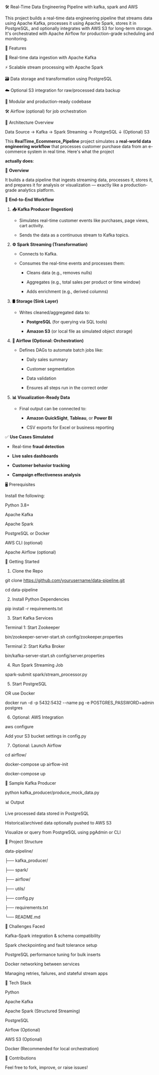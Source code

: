 🛠️ Real-Time Data Engineering Pipeline with kafka, spark and AWS

This project builds a real-time data engineering pipeline that streams data using Apache Kafka, processes it using Apache Spark, stores it in PostgreSQL, and optionally integrates with AWS S3 for long-term storage. It's orchestrated with Apache Airflow for production-grade scheduling and monitoring.

📌 Features

🔄 Real-time data ingestion with Apache Kafka

⚡ Scalable stream processing with Apache Spark

🗃️ Data storage and transformation using PostgreSQL

☁️ Optional S3 integration for raw/processed data backup

🧩 Modular and production-ready codebase

🛠️ Airflow (optional) for job orchestration

🧱 Architecture Overview

Data Source → Kafka → Spark Streaming → PostgreSQL
                            ↓
                         (Optional) S3

This **RealTime\_Ecommerce\_Pipeline** project simulates a **real-world data engineering workflow** that processes customer purchase data from an e-commerce system in real time. Here's what the project 

**actually does**:


🧩 **Overview**

It builds a data pipeline that ingests streaming data, processes it, stores it, and prepares it for analysis or visualization — exactly like a production-grade analytics platform.


🔄 **End-to-End Workflow**

1. **📥 Kafka Producer (Ingestion)**

   * Simulates real-time customer events like purchases, page views, cart activity.
     
   * Sends the data as a continuous stream to Kafka topics.
     

2. **⚙️ Spark Streaming (Transformation)**

   * Connects to Kafka.
     
   * Consumes the real-time events and processes them:

     * Cleans data (e.g., removes nulls)
       
     * Aggregates (e.g., total sales per product or time window)
       
     * Adds enrichment (e.g., derived columns)

3. **🛢️ Storage (Sink Layer)**

   * Writes cleaned/aggregated data to:

     * **PostgreSQL** (for querying via SQL tools)
       
     * **Amazon S3** (or local file as simulated object storage)

4. **📅 Airflow (Optional: Orchestration)**

   * Defines DAGs to automate batch jobs like:

     * Daily sales summary
       
     * Customer segmentation
       
     * Data validation
       
     * Ensures all steps run in the correct order

5. **📊 Visualization-Ready Data**

   * Final output can be connected to:

     * **Amazon QuickSight**, **Tableau**, or **Power BI**
       
     * CSV exports for Excel or business reporting
     
✅ **Use Cases Simulated**

* Real-time **fraud detection**
  
* **Live sales dashboards**
  
* **Customer behavior tracking**
  
* **Campaign effectiveness analysis**

                         
🖥️ Prerequisites

Install the following:

Python 3.8+

Apache Kafka

Apache Spark

PostgreSQL or Docker

AWS CLI (optional)

Apache Airflow (optional)

🚀 Getting Started

1. Clone the Repo

git clone https://github.com/yourusername/data-pipeline.git

cd data-pipeline

2. Install Python Dependencies

pip install -r requirements.txt

3. Start Kafka Services

Terminal 1: Start Zookeeper

bin/zookeeper-server-start.sh config/zookeeper.properties

Terminal 2: Start Kafka Broker

bin/kafka-server-start.sh config/server.properties

4. Run Spark Streaming Job

spark-submit spark/stream_processor.py

5. Start PostgreSQL

OR use Docker

docker run -d -p 5432:5432 --name pg -e POSTGRES_PASSWORD=admin postgres

6. Optional: AWS Integration

aws configure

Add your S3 bucket settings in config.py

7. Optional: Launch Airflow

cd airflow/

docker-compose up airflow-init

docker-compose up

🧪 Sample Kafka Producer

python kafka_producer/produce_mock_data.py

📊 Output

Live processed data stored in PostgreSQL

Historical/archived data optionally pushed to AWS S3

Visualize or query from PostgreSQL using pgAdmin or CLI

📂 Project Structure

data-pipeline/

├── kafka_producer/

├── spark/

├── airflow/

├── utils/

├── config.py

├── requirements.txt

└── README.md

🧠 Challenges Faced

Kafka–Spark integration & schema compatibility

Spark checkpointing and fault tolerance setup

PostgreSQL performance tuning for bulk inserts

Docker networking between services

Managing retries, failures, and stateful stream apps

📌 Tech Stack

Python

Apache Kafka

Apache Spark (Structured Streaming)

PostgreSQL

Airflow (Optional)

AWS S3 (Optional)

Docker (Recommended for local orchestration)

🤝 Contributions

Feel free to fork, improve, or raise issues!






